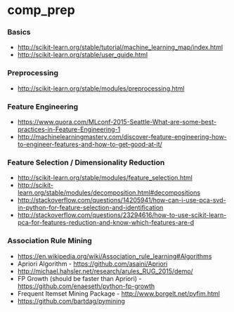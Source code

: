 # comp_prep

### Basics
* http://scikit-learn.org/stable/tutorial/machine_learning_map/index.html
* http://scikit-learn.org/stable/user_guide.html

### Preprocessing
* http://scikit-learn.org/stable/modules/preprocessing.html

### Feature Engineering

* https://www.quora.com/MLconf-2015-Seattle-What-are-some-best-practices-in-Feature-Engineering-1
* http://machinelearningmastery.com/discover-feature-engineering-how-to-engineer-features-and-how-to-get-good-at-it/


### Feature Selection / Dimensionality Reduction
* http://scikit-learn.org/stable/modules/feature_selection.html
* http://scikit-learn.org/stable/modules/decomposition.html#decompositions
* http://stackoverflow.com/questions/14205941/how-can-i-use-pca-svd-in-python-for-feature-selection-and-identification
* http://stackoverflow.com/questions/23294616/how-to-use-scikit-learn-pca-for-features-reduction-and-know-which-features-are-d

### Association Rule Mining
* https://en.wikipedia.org/wiki/Association_rule_learning#Algorithms
* Apriori Algorithm - https://github.com/asaini/Apriori
* http://michael.hahsler.net/research/arules_RUG_2015/demo/
* FP Growth (should be faster than Apriori) - https://github.com/enaeseth/python-fp-growth
* Frequent Itemset Mining Package - http://www.borgelt.net/pyfim.html
* https://github.com/bartdag/pymining

